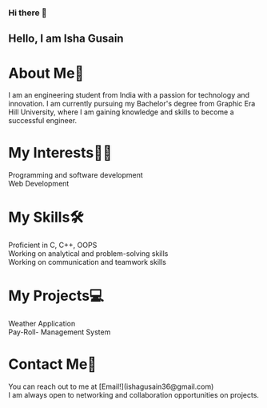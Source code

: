 ### Hi there 👋


<h2>Hello, I am Isha Gusain</h2>

<h1>About Me🙂</h1>
I am an engineering student from India with a passion for technology and innovation. I am currently pursuing my Bachelor's degree from Graphic Era Hill University, where I am gaining knowledge and skills to become a successful engineer.

<h1>My Interests🧑‍🔧</h1>
Programming and software development<br>
Web Development 

<h1>My Skills🛠️</h1>
Proficient in C, C++, OOPS<br>
Working on analytical and problem-solving skills<br>
Working on  communication and teamwork skills<br>

<h1>My Projects💻</h1>
Weather Application<br>
Pay-Roll- Management System

<h1>Contact Me📩</h1>
You can reach out to me at [Email!](ishagusain36@gmail.com) <br>
I am always open to networking and collaboration opportunities on projects.
